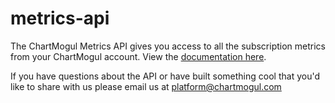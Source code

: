 # metrics-api
The ChartMogul Metrics API gives you access to all the subscription metrics from your ChartMogul account. View the [documentation here](/API/Documentation/api.md).

If you have questions about the API or have built something cool that you'd like to share with us please email us at platform@chartmogul.com
